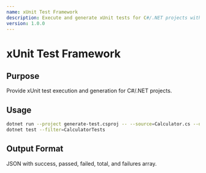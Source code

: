 ```yaml
---
name: xUnit Test Framework
description: Execute and generate xUnit tests for C#/.NET projects with FluentAssertions and Moq support
version: 1.0.0
---
```


# xUnit Test Framework

## Purpose

Provide xUnit test execution and generation for C#/.NET projects.

## Usage

```bash
dotnet run --project generate-test.csproj -- --source=Calculator.cs --output=CalculatorTests.cs --description="Division by zero"
dotnet test --filter=CalculatorTests
```

## Output Format

JSON with success, passed, failed, total, and failures array.
